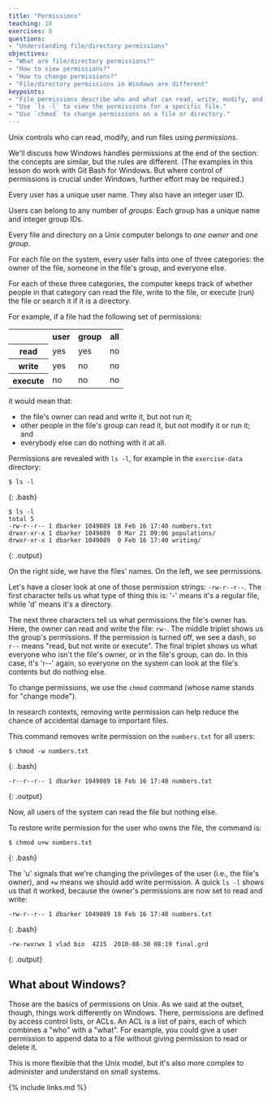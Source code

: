 ```yaml
---
title: "Permissions"
teaching: 10
exercises: 0
questions:
- "Understanding file/directory permissions"
objectives:
- "What are file/directory permissions?"
- "How to view permissions?"
- "How to change permissions?"
- "File/directory permissions in Windows are different"
keypoints:
- "File permissions describe who and what can read, write, modify, and access a file."
- "Use `ls -l` to view the permissions for a specific file." 
- "Use `chmod` to change permissions on a file or directory."
---
```


Unix controls who can read, modify, and run files using *permissions*.

We'll discuss how Windows handles permissions at the end of the section:
the concepts are similar,
but the rules are different. (The examples in this lesson do work with Git Bash for Windows. But where control of permissions is crucial under Windows, further effort may be required.)

Every user has a unique user name. They also have an integer user ID.

Users can belong to any number of *groups*. Each group has a unique name and integer group IDs.

Every file and directory on a Unix computer belongs to *one owner* and *one group*.

For each file on the system,
every user falls into one of three categories:
the owner of the file,
someone in the file's group,
and everyone else.

For each of these three categories,
the computer keeps track of
whether people in that category can read the file,
write to the file,
or execute (run) the file or search it if it is a directory.

For example, if a file had the following set of permissions:

<table class="table table-striped">
<tr><td></td><th>user</th><th>group</th><th>all</th></tr>
<tr><th>read</th><td>yes</td><td>yes</td><td>no</td></tr>
<tr><th>write</th><td>yes</td><td>no</td><td>no</td></tr>
<tr><th>execute</th><td>no</td><td>no</td><td>no</td></tr>
</table>

it would mean that:

*   the file's owner can read and write it, but not run it;
*   other people in the file's group can read it, but not modify it or run it; and
*   everybody else can do nothing with it at all.

Permissions are revealed with `ls -l`, for example in the `exercise-data` directory:

~~~
$ ls -l
~~~
{: .bash}
~~~
$ ls -l
total 5
-rw-r--r-- 1 dbarker 1049089 18 Feb 16 17:40 numbers.txt
drwxr-xr-x 1 dbarker 1049089  0 Mar 21 09:06 populations/
drwxr-xr-x 1 dbarker 1049089  0 Feb 16 17:40 writing/
~~~
{: .output}

On the right side, we have the files'  names. On the left, we see permissions.

Let's have a closer look at one of those permission strings:
`-rw-r--r--`.
The first character tells us what type of thing this is:
'-' means it's a regular file,
while 'd' means it's a directory.

The next three characters tell us what permissions the file's owner has.
Here, the owner can read and write the file: `rw-`.
The middle triplet shows us the group's permissions.
If the permission is turned off, we see a dash, so `r--` means "read, but not write or execute".
The final triplet shows us what everyone who isn't the file's owner, or in the file's group, can do.
In this case, it's 'r--' again, so everyone on the system can look at the file's contents but do nothing else.

To change permissions, we use the `chmod` command
(whose name stands for "change mode").

In research contexts, removing write permission can help reduce the chance of accidental damage to important files.

This command removes write permission on the `numbers.txt` for all users:

~~~
$ chmod -w numbers.txt
~~~
{: .bash}

~~~
-r--r--r-- 1 dbarker 1049089 18 Feb 16 17:40 numbers.txt
~~~
{: .output}

Now, all users of the system can read the file but nothing else.

To restore write permission for the user who owns the file, the command is:

~~~
$ chmod u+w numbers.txt
~~~
{: .bash}

The 'u' signals that we're changing the privileges
of the user (i.e., the file's owner),
and `+w` means we should add write permission.
A quick `ls -l` shows us that it worked,
because the owner's permissions are now set to read and write:

~~~
-rw-r--r-- 1 dbarker 1049089 18 Feb 16 17:40 numbers.txt
~~~
{: .bash}

~~~
-rw-rwxrwx 1 vlad bio  4215  2010-08-30 08:19 final.grd
~~~
{: .output}

## What about Windows?

Those are the basics of permissions on Unix.
As we said at the outset, though, things work differently on Windows.
There, permissions are defined by access control lists,
or ACLs.
An ACL is a list of pairs, each of which combines a "who" with a "what".
For example,
you could give a user permission to append data to a file without giving  permission to read or delete it.

This is more flexible that the Unix model,
but it's also more complex to administer and understand on small systems.

{% include links.md %}
